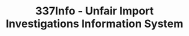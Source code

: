 ---
layout: default
bigquery: https://console.cloud.google.com/bigquery?p=patents-public-data&d=usitc_investigations&page=dataset&project=sheets-management-319211
citation: US International Trade Commission 337Info Unfair Import Investigations Information
  System
contributors: US International Trade Comission
cost: None
description: US International Trade Commission 337Info Unfair Import Investigations
  Information System contains data on investigations done under Section 337. Section
  337 declares the infringement of certain statutory intellectual property rights
  and other forms of unfair competition in import trade to be unlawful practices.
  Most Section 337 investigations involve allegations of patent or registered trademark
  infringement.
documentation: FAQ and tutorial available on the site
last_edit: 04/05/2022, 16:38:39
location: https://pubapps2.usitc.gov/337external/
maintained_by: US International Trade Comission
schema_fields:
- lastUpdated
- internalRemand
- copyrightNumbers
- teoProceedingInvolved
- investigationNo
- currentStatus
- targetDate
- finalIdOnViolationIssue
- finalDetViolation
- dateCreated
- reportingRequirements
- endDateMarkmanHearing
- trademarkNumbers
- teoIdIssueDate
- investigationTermDate
- teoIdDueDate
- issueDateOtherNonFinal
- aljAssigned
- startDateMarkmanHearing
- actualStartDateEvidHear
- cafcAppeals
- docketNo
- id
- actualEndDateEvidHear
- publication_number
- htsNumbers
- currentActiveALJ
- dateOfPublicationFrNotice
- finalDetNoViolation
- finalIdOnViolationDue
- complainant
- invUnfairAct
- investigationType
- gcAttorney
- teoReliefGranted
- respondent
- ouiiParticipation
- markmanHearing
- patentNumber
- dateComplaintFiled
- patentNumbers
- scheduledStartDateEvidHear
- title
- scheduledEndDateEvidHear
- ouiiAttorney
shortname: unfair_import_investigations
tags:
- import
- legal
- trade
timeframe: 2008-2021 (prior to 2008 downloadable as a JSON file)
title: 337Info - Unfair Import Investigations Information System
uuid: 2721f5ec-e599-4890-9265-9706719fc71e
---